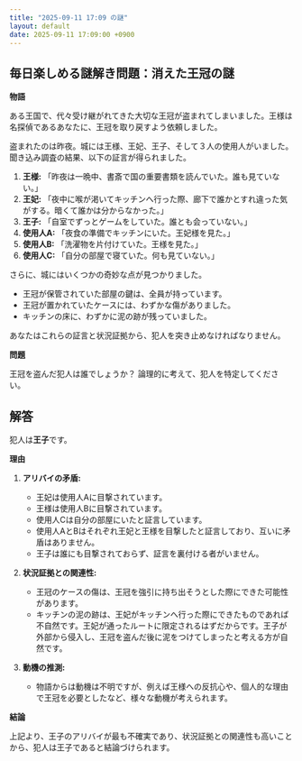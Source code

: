 ```yaml
---
title: "2025-09-11 17:09 の謎"
layout: default
date: 2025-09-11 17:09:00 +0900
---
```

## 毎日楽しめる謎解き問題：消えた王冠の謎

**物語**

ある王国で、代々受け継がれてきた大切な王冠が盗まれてしまいました。王様は名探偵であるあなたに、王冠を取り戻すよう依頼しました。

盗まれたのは昨夜。城には王様、王妃、王子、そして３人の使用人がいました。聞き込み調査の結果、以下の証言が得られました。

1.  **王様:** 「昨夜は一晩中、書斎で国の重要書類を読んでいた。誰も見ていない。」
2.  **王妃:** 「夜中に喉が渇いてキッチンへ行った際、廊下で誰かとすれ違った気がする。暗くて誰かは分からなかった。」
3.  **王子:** 「自室でずっとゲームをしていた。誰とも会っていない。」
4.  **使用人A:** 「夜食の準備でキッチンにいた。王妃様を見た。」
5.  **使用人B:** 「洗濯物を片付けていた。王様を見た。」
6.  **使用人C:** 「自分の部屋で寝ていた。何も見ていない。」

さらに、城にはいくつかの奇妙な点が見つかりました。

*   王冠が保管されていた部屋の鍵は、全員が持っています。
*   王冠が置かれていたケースには、わずかな傷がありました。
*   キッチンの床に、わずかに泥の跡が残っていました。

あなたはこれらの証言と状況証拠から、犯人を突き止めなければなりません。

**問題**

王冠を盗んだ犯人は誰でしょうか？ 論理的に考えて、犯人を特定してください。

## 解答

犯人は**王子**です。

**理由**

1.  **アリバイの矛盾:**
    *   王妃は使用人Aに目撃されています。
    *   王様は使用人Bに目撃されています。
    *   使用人Cは自分の部屋にいたと証言しています。
    *   使用人AとBはそれぞれ王妃と王様を目撃したと証言しており、互いに矛盾はありません。
    *   王子は誰にも目撃されておらず、証言を裏付ける者がいません。

2.  **状況証拠との関連性:**
    *   王冠のケースの傷は、王冠を強引に持ち出そうとした際にできた可能性があります。
    *   キッチンの泥の跡は、王妃がキッチンへ行った際にできたものであれば不自然です。王妃が通ったルートに限定されるはずだからです。王子が外部から侵入し、王冠を盗んだ後に泥をつけてしまったと考える方が自然です。

3.  **動機の推測:**
    *   物語からは動機は不明ですが、例えば王様への反抗心や、個人的な理由で王冠を必要としたなど、様々な動機が考えられます。

**結論**

上記より、王子のアリバイが最も不確実であり、状況証拠との関連性も高いことから、犯人は王子であると結論づけられます。
